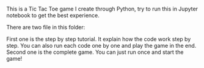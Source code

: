 This is a Tic Tac Toe game I create through Python, try to run this in Jupyter notebook to get the best experience.

There are two file in this folder:

First one is the step by step tutorial. It explain how the code work step by step. You can also run each code one by one and play the game in the end.
Second one is the complete game. You can just run once and start the game!
